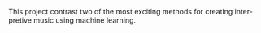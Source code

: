 This project contrast two of the most exciting methods for creating inter- pretive music using machine learning.
